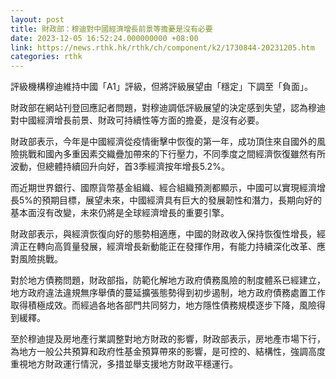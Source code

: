 ```yaml
---
layout: post
title: 財政部：穆迪對中國經濟增長前景等擔憂是沒有必要
date: 2023-12-05 16:52:24.000000000 +08:00
link: https://news.rthk.hk/rthk/ch/component/k2/1730844-20231205.htm
categories: rthk
---
```


評級機構穆迪維持中國「A1」評級，但將評級展望由「穩定」下調至「負面」。

財政部在網站刊登回應記者問題，對穆迪調低評級展望的決定感到失望，認為穆迪對中國經濟增長前景、財政可持續性等方面的擔憂，是沒有必要。

財政部表示，今年是中國經濟從疫情衝擊中恢復的第一年，成功頂住來自國外的風險挑戰和國內多重因素交織疊加帶來的下行壓力，不同季度之間經濟恢復雖然有所波動，但總體持續回升向好，首3季經濟按年增長5.2%。

而近期世界銀行、國際貨幣基金組織、經合組織預測都顯示，中國可以實現經濟增長5%的預期目標，展望未來，中國經濟具有巨大的發展韌性和潛力，長期向好的基本面沒有改變，未來仍將是全球經濟增長的重要引擎。

財政部表示，與經濟恢復向好的態勢相適應，中國的財政收入保持恢復性增長，經濟正在轉向高質量發展，經濟增長新動能正在發揮作用，有能力持續深化改革、應對風險挑戰。

對於地方債務問題，財政部指，防範化解地方政府債務風險的制度體系已經建立，地方政府違法違規無序舉債的蔓延擴張態勢得到初步遏制，地方政府債務處置工作取得積極成效。而經過各地各部門共同努力，地方隱性債務規模逐步下降，風險得到緩釋。 

至於穆迪提及房地產行業調整對地方財政的影響，財政部表示，房地產市場下行，為地方一般公共預算和政府性基金預算帶來的影響，是可控的、結構性，強調高度重視地方財政運行情況，多措並舉支援地方財政平穩運行。

